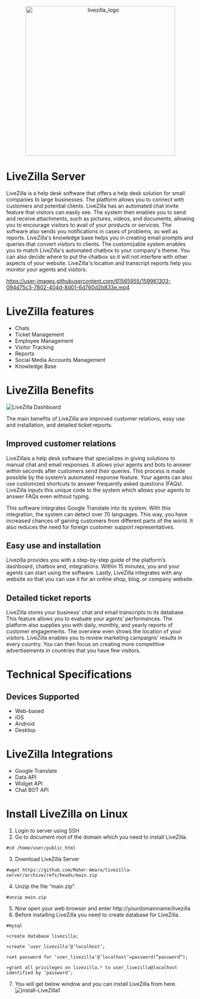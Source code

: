 <p align="center">
  <img src="https://user-images.githubusercontent.com/61565955/159957196-b9a858f9-ae76-4d01-92c5-3808ec7bc01e.png" width="400" alt="livezilla_logo">
</p>


# LiveZilla Server

LiveZilla is a help desk software that offers a help desk solution for small companies to large businesses. The platform allows you to connect with customers and potential clients. LiveZilla has an automated chat invite feature that visitors can easily see. The system then enables you to send and receive attachments, such as pictures, videos, and documents, allowing you to encourage visitors to avail of your products or services. The software also sends you notifications in cases of problems, as well as reports. LiveZilla's knowledge base helps you in creating email prompts and queries that convert visitors to clients. The customizable system enables you to match LiveZilla's automated chatbox to your company's theme. You can also decide where to put the chatbox so it will not interfere with other aspects of your website. LiveZilla's location and transcript reports help you monitor your agents and visitors.

https://user-images.githubusercontent.com/61565955/159961303-094d75c3-7802-404d-8d01-6d760d2b833e.mp4


# LiveZilla features
- Chats
- Ticket Management
- Employee Management
- Visitor Tracking
- Reports
- Social Media Accounts Management
- Knowledge Base

# LiveZilla Benefits
![LiveZilla Dashboard](https://user-images.githubusercontent.com/61565955/159961795-ebb6475d-68b9-469f-bfee-eb5391593860.png)

The main benefits of LiveZilla are improved customer relations, easy use and installation, and detailed ticket reports.

## Improved customer relations

LiveZillais a help desk software that specializes in giving solutions to manual chat and email responses. It allows your agents and bots to answer within seconds after customers send their queries. This process is made possible by the system’s automated response feature. Your agents can also use customized shortcuts to answer frequently asked questions (FAQs). LiveZilla inputs this unique code to the system which allows your agents to answer FAQs even without typing. 

This software integrates Google Translate into its system. With this integration, the system can detect over 70 languages. This way, you have increased chances of gaining customers from different parts of the world. It also reduces the need for foreign customer support representatives.

## Easy use and installation

Livezilla provides you with a step-by-step guide of the platform’s dashboard, chatbox and, integrations. Within 15 minutes, you and your agents can start using the software. Lastly, LiveZilla integrates with any website so that you can use it for an online shop, blog, or company website.

## Detailed ticket reports

LiveZilla stores your business’ chat and email transcripts to its database. This feature allows you to evaluate your agents’ performances. The platform also supplies you with daily, monthly, and yearly reports of customer engagements. The overview even shows the location of your visitors. LiveZilla enables you to review marketing campaigns’ results in every country. You can then focus on creating more competitive advertisements in countries that you have few visitors.

# Technical Specifications
## Devices Supported
- Web-based
- iOS
- Android
- Desktop

# LiveZilla Integrations

- Google Translate
- Data API
- Widget API
- Chat BOT API

# Install LiveZilla on Linux
1. Login to server using SSH
2. Go to document root of the domain which you need to install LiveZilla.

```
#cd /home/user/public_html
```
3. Download LiveZilla Server


```
#wget https://github.com/Maher-Amara/livezilla-server/archive/refs/heads/main.zip
```
4. Unzip the file “main.zip”.

```
#unzip main.zip
```
5. Now open your web browser and enter http://yourdomainname/livezilla
6. Before installing LiveZilla you need to create database for LiveZilla.

```
#mysql

>create database livezilla;

>create ‘user_livezilla’@’localhost’;

>set password for ‘user_livezilla’@’localhost’=password(“password”);

>grant all privileges on livezilla.* to user_livezilla@localhost identified by ‘password’;
```
7. You will get below window and you can install LiveZilla from here.
![install-LiveZilla1](https://user-images.githubusercontent.com/61565955/159965070-7a7294bf-e7ca-449c-8fd4-98ebb4d8fcc1.png)
